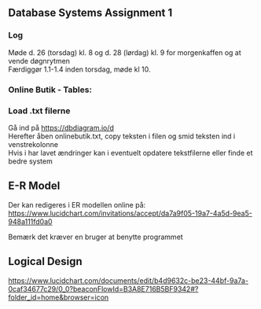 ## Database Systems Assignment 1

### Log

Møde d. 26 (torsdag) kl. 8 og d. 28 (lørdag) kl. 9 for morgenkaffen og at vende døgnrytmen <br>
Færdiggør 1.1-1.4 inden torsdag, møde kl 10.

### Online Butik - Tables:


### Load .txt filerne
Gå ind på https://dbdiagram.io/d <br>
Herefter åben onlinebutik.txt, copy teksten i filen og smid teksten ind i venstrekolonne <br>
Hvis i har lavet ændringer kan i eventuelt opdatere tekstfilerne eller finde et bedre system


## E-R Model
Der kan redigeres i ER modellen online på:
https://www.lucidchart.com/invitations/accept/da7a9f05-19a7-4a5d-9ea5-948a111fd0a0

Bemærk det kræver en bruger at benytte programmet


## Logical Design
https://www.lucidchart.com/documents/edit/b4d9632c-be23-44bf-9a7a-0caf34677c29/0_0?beaconFlowId=B3A8E716B5BF9342#?folder_id=home&browser=icon
